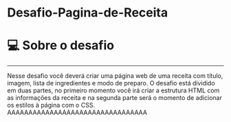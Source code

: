 # Desafio-Pagina-de-Receita

# 💻 Sobre o desafio

---

Nesse desafio você deverá criar uma página web de uma receita com título, imagem, lista de ingredientes e modo de preparo.
O desafio está dividido em duas partes, no primeiro momento você irá criar a estrutura HTML com as informações da receita e na segunda parte será o momento de adicionar os estilos à página com o CSS.
AAAAAAAAAAAAAAAAAAAAAAAAAAAAAAAAA
